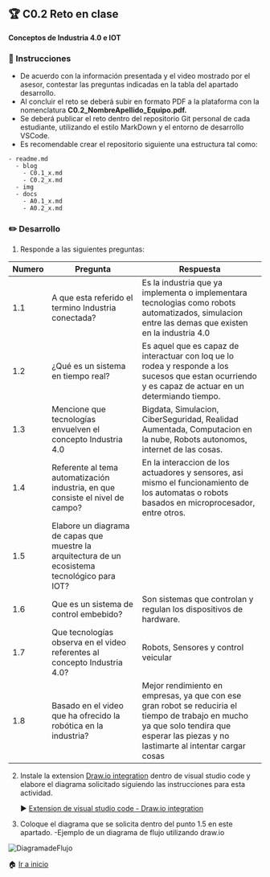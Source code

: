 ## :trophy: C0.2 Reto en clase

**Conceptos de Industria 4.0 e IOT**

### :blue_book: Instrucciones

- De acuerdo con la información presentada y el video mostrado por el asesor, contestar las preguntas indicadas en la tabla del apartado desarrollo.
- Al concluir el reto se deberá subir en formato PDF a la plataforma con la nomenclatura **C0.2_NombreApellido_Equipo.pdf.**
- Se deberá publicar el reto dentro del repositorio Git personal de cada estudiante, utilizando el estilo MarkDown y el entorno de desarrollo VSCode.
- Es recomendable crear el repositorio siguiente una estructura tal como:
```
- readme.md
  - blog
    - C0.1_x.md
    - C0.2_x.md
  - img
  - docs
    - A0.1_x.md
    - A0.2_x.md
```
  
### :pencil2: Desarrollo

1. Responde a las siguientes preguntas:

| Numero | Pregunta                                                                                        | Respuesta                                                                                                                                                                               |
| ------ | ----------------------------------------------------------------------------------------------- | --------------------------------------------------------------------------------------------------------------------------------------------------------------------------------------- |
| 1.1    | A que esta referido el termino Industria conectada?                                             | Es la industria que ya implementa o implementara tecnologias como robots automatizados, simulacion entre las demas que existen en la industria 4.0                                      |
| 1.2    | ¿Qué es un sistema en tiempo real?                                                              | Es aquel que es capaz de interactuar con loq ue lo rodea y responde a los sucesos que estan ocurriendo y es capaz de actuar en un determiando tiempo.                                   |
| 1.3    | Mencione que tecnologías envuelven el concepto Industria 4.0                                    | Bigdata, Simulacion, CiberSeguridad, Realidad Aumentada, Computacion en la nube, Robots autonomos, internet de las cosas.                                                               |
| 1.4    | Referente al tema automatización industria, en que consiste el nivel de campo?                  | En la interaccion de los actuadores y sensores, asi mismo el funcionamiento de los automatas o robots basados en microprocesador, entre otros.                                          |
| 1.5    | Elabore un diagrama de capas que muestre la arquitectura de un ecosistema tecnológico para IOT? |                                                                                                                                                                                         |
| 1.6    | Que es un sistema de control embebido?                                                          | Son sistemas que controlan y regulan los dispositivos de hardware.                                                                                                                      |
| 1.7    | Que tecnologías observa en el video referentes al concepto Industria 4.0?                       | Robots, Sensores y control veicular                                                                                                                                                     |
| 1.8    | Basado en el video que ha ofrecido la robótica en la industria?                                 | Mejor rendimiento en empresas, ya que con ese gran robot se reduciria el tiempo de trabajo en mucho ya que solo tendira que esperar las piezas y no lastimarte al intentar cargar cosas |

2. Instale la extension [Draw.io integration](https://marketplace.visualstudio.com/items?itemName=hediet.vscode-drawio) dentro de visual studio code y elabore el diagrama solicitado siguiendo las instrucciones para esta actividad.

    :arrow_forward: [Extension de visual studio code - Draw.io integration](https://www.youtube.com/watch?v=Y47ZlxoDWNI)

3. Coloque el diagrama que se solicita dentro del punto 1.5 en este apartado.
   -Ejemplo de un diagrama de flujo utilizando draw.io

![DiagramadeFlujo](../diagrams/Flujo.drawio.png)

:house: [Ir a inicio](https://github.com/vanessamRodriguez/Sistemas_Programables)

